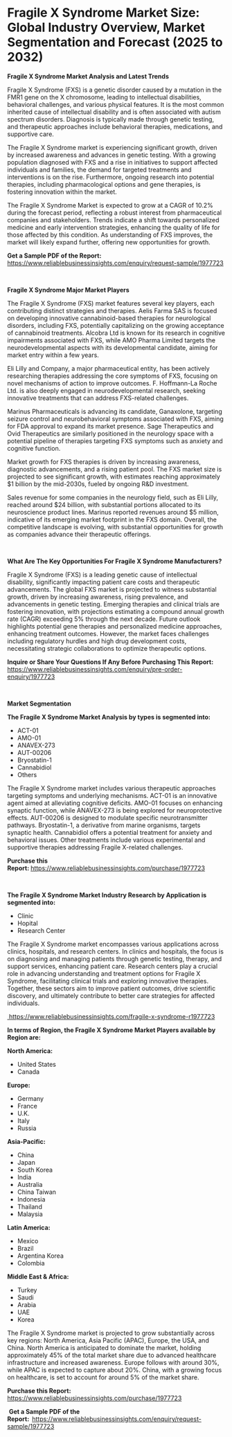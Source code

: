 <p><h1>Fragile X Syndrome Market Size: Global Industry Overview, Market Segmentation and Forecast (2025 to 2032)</h1></p><p><strong>Fragile X Syndrome Market Analysis and Latest Trends</strong></p>
<p><p>Fragile X Syndrome (FXS) is a genetic disorder caused by a mutation in the FMR1 gene on the X chromosome, leading to intellectual disabilities, behavioral challenges, and various physical features. It is the most common inherited cause of intellectual disability and is often associated with autism spectrum disorders. Diagnosis is typically made through genetic testing, and therapeutic approaches include behavioral therapies, medications, and supportive care.</p><p>The Fragile X Syndrome market is experiencing significant growth, driven by increased awareness and advances in genetic testing. With a growing population diagnosed with FXS and a rise in initiatives to support affected individuals and families, the demand for targeted treatments and interventions is on the rise. Furthermore, ongoing research into potential therapies, including pharmacological options and gene therapies, is fostering innovation within the market. </p><p>The Fragile X Syndrome Market is expected to grow at a CAGR of 10.2% during the forecast period, reflecting a robust interest from pharmaceutical companies and stakeholders. Trends indicate a shift towards personalized medicine and early intervention strategies, enhancing the quality of life for those affected by this condition. As understanding of FXS improves, the market will likely expand further, offering new opportunities for growth.</p></p>
<p><strong>Get a Sample PDF of the Report:&nbsp;</strong> <a href="https://www.reliablebusinessinsights.com/enquiry/request-sample/1977723?utm_campaign=2285&utm_medium=2&utm_source=Github&utm_content=ia&utm_term=16042025&utm_id=fragile-x-syndrome">https://www.reliablebusinessinsights.com/enquiry/request-sample/1977723</a></p>
<p>&nbsp;</p>
<p><strong>Fragile X Syndrome Major Market Players</strong></p>
<p><p>The Fragile X Syndrome (FXS) market features several key players, each contributing distinct strategies and therapies. Aelis Farma SAS is focused on developing innovative cannabinoid-based therapies for neurological disorders, including FXS, potentially capitalizing on the growing acceptance of cannabinoid treatments. Alcobra Ltd is known for its research in cognitive impairments associated with FXS, while AMO Pharma Limited targets the neurodevelopmental aspects with its developmental candidate, aiming for market entry within a few years.</p><p>Eli Lilly and Company, a major pharmaceutical entity, has been actively researching therapies addressing the core symptoms of FXS, focusing on novel mechanisms of action to improve outcomes. F. Hoffmann-La Roche Ltd. is also deeply engaged in neurodevelopmental research, seeking innovative treatments that can address FXS-related challenges. </p><p>Marinus Pharmaceuticals is advancing its candidate, Ganaxolone, targeting seizure control and neurobehavioral symptoms associated with FXS, aiming for FDA approval to expand its market presence. Sage Therapeutics and Ovid Therapeutics are similarly positioned in the neurology space with a potential pipeline of therapies targeting FXS symptoms such as anxiety and cognitive function.</p><p>Market growth for FXS therapies is driven by increasing awareness, diagnostic advancements, and a rising patient pool. The FXS market size is projected to see significant growth, with estimates reaching approximately $1 billion by the mid-2030s, fueled by ongoing R&D investment.</p><p>Sales revenue for some companies in the neurology field, such as Eli Lilly, reached around $24 billion, with substantial portions allocated to its neuroscience product lines. Marinus reported revenues around $5 million, indicative of its emerging market footprint in the FXS domain. Overall, the competitive landscape is evolving, with substantial opportunities for growth as companies advance their therapeutic offerings.</p></p>
<p>&nbsp;</p>
<p><strong>What Are The Key Opportunities For Fragile X Syndrome Manufacturers?</strong></p>
<p><p>Fragile X Syndrome (FXS) is a leading genetic cause of intellectual disability, significantly impacting patient care costs and therapeutic advancements. The global FXS market is projected to witness substantial growth, driven by increasing awareness, rising prevalence, and advancements in genetic testing. Emerging therapies and clinical trials are fostering innovation, with projections estimating a compound annual growth rate (CAGR) exceeding 5% through the next decade. Future outlook highlights potential gene therapies and personalized medicine approaches, enhancing treatment outcomes. However, the market faces challenges including regulatory hurdles and high drug development costs, necessitating strategic collaborations to optimize therapeutic options.</p></p>
<p><strong>Inquire or Share Your Questions If Any Before Purchasing This Report:</strong> <a href="https://www.reliablebusinessinsights.com/enquiry/pre-order-enquiry/1977723?utm_campaign=2285&utm_medium=2&utm_source=Github&utm_content=ia&utm_term=16042025&utm_id=fragile-x-syndrome">https://www.reliablebusinessinsights.com/enquiry/pre-order-enquiry/1977723</a></p>
<p>&nbsp;</p>
<p><strong>Market Segmentation</strong></p>
<p><strong>The Fragile X Syndrome Market Analysis by types is segmented into:</strong></p>
<p><ul><li>ACT-01</li><li>AMO-01</li><li>ANAVEX-273</li><li>AUT-00206</li><li>Bryostatin-1</li><li>Cannabidiol</li><li>Others</li></ul></p>
<p><p>The Fragile X Syndrome market includes various therapeutic approaches targeting symptoms and underlying mechanisms. ACT-01 is an innovative agent aimed at alleviating cognitive deficits. AMO-01 focuses on enhancing synaptic function, while ANAVEX-273 is being explored for neuroprotective effects. AUT-00206 is designed to modulate specific neurotransmitter pathways. Bryostatin-1, a derivative from marine organisms, targets synaptic health. Cannabidiol offers a potential treatment for anxiety and behavioral issues. Other treatments include various experimental and supportive therapies addressing Fragile X-related challenges.</p></p>
<p><strong>Purchase this Report:&nbsp;</strong><a href="https://www.reliablebusinessinsights.com/purchase/1977723?utm_campaign=2285&utm_medium=2&utm_source=Github&utm_content=ia&utm_term=16042025&utm_id=fragile-x-syndrome">https://www.reliablebusinessinsights.com/purchase/1977723</a></p>
<p>&nbsp;</p>
<p><strong>The Fragile X Syndrome Market Industry Research by Application is segmented into:</strong></p>
<p><ul><li>Clinic</li><li>Hopital</li><li>Research Center</li></ul></p>
<p><p>The Fragile X Syndrome market encompasses various applications across clinics, hospitals, and research centers. In clinics and hospitals, the focus is on diagnosing and managing patients through genetic testing, therapy, and support services, enhancing patient care. Research centers play a crucial role in advancing understanding and treatment options for Fragile X Syndrome, facilitating clinical trials and exploring innovative therapies. Together, these sectors aim to improve patient outcomes, drive scientific discovery, and ultimately contribute to better care strategies for affected individuals.</p></p>
<p><a href="https://www.reliablebusinessinsights.com/fragile-x-syndrome-r1977723?utm_campaign=2285&utm_medium=2&utm_source=Github&utm_content=ia&utm_term=16042025&utm_id=fragile-x-syndrome">&nbsp;https://www.reliablebusinessinsights.com/fragile-x-syndrome-r1977723</a></p>
<p><strong>In terms of Region, the Fragile X Syndrome Market Players available by Region are:</strong></p>
<p>
    <p> <strong> North America: </strong>
        <ul>
            <li>United States</li>
            <li>Canada</li>
        </ul>
        </p> 
    <p> <strong> Europe: </strong>
        <ul>
            <li>Germany</li>
            <li>France</li>
            <li>U.K.</li>
            <li>Italy</li>
            <li>Russia</li>
        </ul>
        </p> 
    <p> <strong> Asia-Pacific: </strong>
        <ul>
            <li>China</li>
            <li>Japan</li>
            <li>South Korea</li>
            <li>India</li>
            <li>Australia</li>
            <li>China Taiwan</li>
            <li>Indonesia</li>
            <li>Thailand</li>
            <li>Malaysia</li>
        </ul>
        </p> 
    <p> <strong> Latin America: </strong>
        <ul>
            <li>Mexico</li>
            <li>Brazil</li>
            <li>Argentina Korea</li>
            <li>Colombia</li>
        </ul>
        </p> 
    <p> <strong> Middle East & Africa: </strong>
        <ul>
            <li>Turkey</li>
            <li>Saudi</li>
            <li>Arabia</li>
            <li>UAE</li>
            <li>Korea</li>
        </ul>
    </p>
    </p>
<p><p>The Fragile X Syndrome market is projected to grow substantially across key regions: North America, Asia Pacific (APAC), Europe, the USA, and China. North America is anticipated to dominate the market, holding approximately 45% of the total market share due to advanced healthcare infrastructure and increased awareness. Europe follows with around 30%, while APAC is expected to capture about 20%. China, with a growing focus on healthcare, is set to account for around 5% of the market share.</p></p>
<p><strong>Purchase this Report: </strong><a href="https://www.reliablebusinessinsights.com/purchase/1977723?utm_campaign=2285&utm_medium=2&utm_source=Github&utm_content=ia&utm_term=16042025&utm_id=fragile-x-syndrome">https://www.reliablebusinessinsights.com/purchase/1977723</a></p>
<p>&nbsp;<strong>Get a Sample PDF of the Report:&nbsp;&nbsp;</strong><a href="https://www.reliablebusinessinsights.com/enquiry/request-sample/1977723?utm_campaign=2285&utm_medium=2&utm_source=Github&utm_content=ia&utm_term=16042025&utm_id=fragile-x-syndrome">https://www.reliablebusinessinsights.com/enquiry/request-sample/1977723</a></p>
<p><strong></strong></p>
<p><p></p><p></p><p></p></p>
